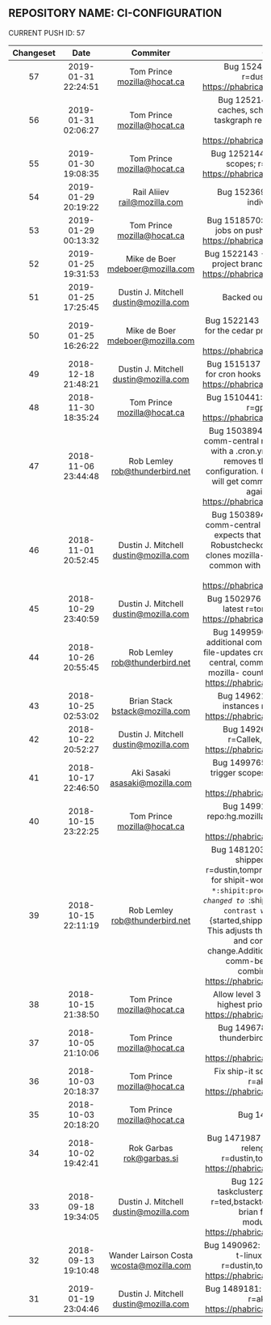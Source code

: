 ## REPOSITORY NAME: CI-CONFIGURATION
 CURRENT PUSH ID: 57

| Changeset | Date | Commiter | Commit Message | Commit URL | 
|:---:|:---:|:----:|:----------------------------------:|:-----:| 
|57|2019-01-31 22:24:51|Tom Prince <mozilla@hocat.ca>|Bug 1524088: Remove esr52 scopes; r=dustinDifferential Revision: https://phabricator.services.mozilla.com/D18149|https://hg.mozilla.org/build/ci-configuration/pushloggerhtml?changeset=9b3364164354
|56|2019-01-31 02:06:27|Tom Prince <mozilla@hocat.ca>|Bug 1252144: Add trust-domain scoped caches, scheduer-id and hgfingerprint to taskgraph repositories; r=bstackDifferential Revision: https://phabricator.services.mozilla.com/D18141|https://hg.mozilla.org/build/ci-configuration/pushloggerhtml?changeset=86c7d6e02a79
|55|2019-01-30 19:08:35|Tom Prince <mozilla@hocat.ca>|Bug 1252144: Add taskgraph repository and scopes; r=dustinDifferential Revision: https://phabricator.services.mozilla.com/D17980|https://hg.mozilla.org/build/ci-configuration/pushloggerhtml?changeset=2faaa69f6810
|54|2019-01-29 20:19:22|Rail Aliiev <rail@mozilla.com>|Bug 1523694 - Use shipit-dev* to cover individual instances. r=aki|https://hg.mozilla.org/build/ci-configuration/pushloggerhtml?changeset=e5a2a62f42f3
|53|2019-01-29 00:13:32|Tom Prince <mozilla@hocat.ca>|Bug 1518570: Give oak scopes to build nightly jobs on push; r=CallekDifferential Revision: https://phabricator.services.mozilla.com/D17868|https://hg.mozilla.org/build/ci-configuration/pushloggerhtml?changeset=0e3cac252c62
|52|2019-01-25 19:31:53|Mike de Boer <mdeboer@mozilla.com>|Bug 1522143 - Enable taskcluster for the cedar project branch. r=dustinDifferential Revision: https://phabricator.services.mozilla.com/D17608|https://hg.mozilla.org/build/ci-configuration/pushloggerhtml?changeset=2b9e4ff2aa09
|51|2019-01-25 17:25:45|Dustin J. Mitchell <dustin@mozilla.com>|Backed out changeset de779760a956|https://hg.mozilla.org/build/ci-configuration/pushloggerhtml?changeset=0905dd1fbcbb
|50|2019-01-25 16:26:22|Mike de Boer <mdeboer@mozilla.com>|Bug 1522143 - Enable buildbot and taskcluster for the cedar project branch. r=dustinDifferential Revision: https://phabricator.services.mozilla.com/D17608|https://hg.mozilla.org/build/ci-configuration/pushloggerhtml?changeset=de779760a956
|49|2018-12-18 21:48:21|Dustin J. Mitchell <dustin@mozilla.com>|Bug 1515137 - set TASKCLUSTER_ROOT_URL for cron hooks r=tomprinceDifferential Revision: https://phabricator.services.mozilla.com/D14883|https://hg.mozilla.org/build/ci-configuration/pushloghtml?changeset=e7c0152d0dc4
|48|2018-11-30 18:35:24|Tom Prince <mozilla@hocat.ca>|Bug 1510441: Use sparse profile in cron tasks; r=gpsDifferential Revision: https://phabricator.services.mozilla.com/D13141|https://hg.mozilla.org/build/ci-configuration/pushloghtml?changeset=e9634d8942ca
|47|2018-11-06 23:44:48|Rob Lemley <rob@thunderbird.net>|Bug 1503894 - reenable taskcluster-cron for comm-central repo. r=tomprinceThis goes along with a .cron.yml update in comm-central that removes theperiodic-file-update cron configuration. (Bug 1499590 comment 15)This will get comm-central nightly builds working again.Differential Revision: https://phabricator.services.mozilla.com/D10959|https://hg.mozilla.org/build/ci-configuration/pushloghtml?changeset=13cbc18135d2
|46|2018-11-01 20:52:45|Dustin J. Mitchell <dustin@mozilla.com>|Bug 1503894 - disable taskcluster-cron for comm-central repos r=tomprinceThe cron hook expects that it is checking out a gecko tree.  Robustcheckoutkind of loses its mind when it clones mozilla-unified, then finds no ancestorin common with a comm-central pull.Differential Revision: https://phabricator.services.mozilla.com/D10595|https://hg.mozilla.org/build/ci-configuration/pushloghtml?changeset=38144ac82b0a
|45|2018-10-29 23:40:59|Dustin J. Mitchell <dustin@mozilla.com>|Bug 1502976 - upgrade decision image to the latest r=tomprinceDifferential Revision: https://phabricator.services.mozilla.com/D10124|https://hg.mozilla.org/build/ci-configuration/pushloghtml?changeset=48d479b3411b
|44|2018-10-26 20:55:45|Rob Lemley <rob@thunderbird.net>|Bug 1499590 - Enable taskcluster-cron on additional comm- repos. r=dustinThe periodic-file-updates cron task is meant to run on comm-central, comm-beta,and comm-esr60 like it's mozilla- counterpart task.Differential Revision: https://phabricator.services.mozilla.com/D9860|https://hg.mozilla.org/build/ci-configuration/pushloghtml?changeset=d56b6be4c4c1
|43|2018-10-25 02:53:02|Brian Stack <bstack@mozilla.com>|Bug 1496210 - Allow ciduty to terminate instances r=dustinDifferential Revision: https://phabricator.services.mozilla.com/D9718|https://hg.mozilla.org/build/ci-configuration/pushloghtml?changeset=07ded8ac4450
|42|2018-10-22 20:52:27|Dustin J. Mitchell <dustin@mozilla.com>|Bug 1492665 - add environments.yml r=Callek,bstackDifferential Revision: https://phabricator.services.mozilla.com/D6931|https://hg.mozilla.org/build/ci-configuration/pushloghtml?changeset=64b57676d9b6
|41|2018-10-17 22:46:50|Aki Sasaki <asasaki@mozilla.com>|Bug 1499765 - grant releng-services hook trigger scopes to relman. r=bstackDifferential Revision: https://phabricator.services.mozilla.com/D9013|https://hg.mozilla.org/build/ci-configuration/pushloghtml?changeset=31acfc4cc6b8
|40|2018-10-15 23:22:25|Tom Prince <mozilla@hocat.ca>|Bug 1499160: Allow releng to manage repo:hg.mozilla.org/* roles; r=dustinDifferential Revision: https://phabricator.services.mozilla.com/D8759|https://hg.mozilla.org/build/ci-configuration/pushloghtml?changeset=a9e46cb87f60
|39|2018-10-15 22:11:19|Rob Lemley <rob@thunderbird.net>|Bug 1481203 - Add new release-mark-as-shipped scopes for Thunderbird r=dustin,tomprinceIn Bug 1466627, the scopes for shipit-worker were changed. The original `*:shipit:production` and '*:shipit:staging` were changed to  `*:shipit:server:{staging,production}` (to contrast with the `*:actions:mark-as-{started,shipped}` that were also added there. This adjusts the scopes granted to comm-beta and comm-release to reflect that change.Additionally, the duplicated stanzas for comm-beta and comm-release were combined.Differential Revision: https://phabricator.services.mozilla.com/D8592|https://hg.mozilla.org/build/ci-configuration/pushloghtml?changeset=a7802577dfab
|38|2018-10-15 21:38:50|Tom Prince <mozilla@hocat.ca>|Allow level 3 trees to run shipit-dev tasks at highest priority; r=akiDifferential Revision: https://phabricator.services.mozilla.com/D8755|https://hg.mozilla.org/build/ci-configuration/pushloghtml?changeset=c28493f26de0
|37|2018-10-05 21:10:06|Tom Prince <mozilla@hocat.ca>|Bug 1496783: Add a group for managing thunderbird secrets; r=bstackDifferential Revision: https://phabricator.services.mozilla.com/D7914|https://hg.mozilla.org/build/ci-configuration/pushloghtml?changeset=1b9135663015
|36|2018-10-03 20:18:37|Tom Prince <mozilla@hocat.ca>|Fix ship-it scopes for thunderbird releases; r=akiDifferential Revision: https://phabricator.services.mozilla.com/D7628|https://hg.mozilla.org/build/ci-configuration/pushloghtml?changeset=0368c8f6f372
|35|2018-10-03 20:18:20|Tom Prince <mozilla@hocat.ca>|Bug 1471987: Fix typos; r=me|https://hg.mozilla.org/build/ci-configuration/pushloghtml?changeset=21b4b69a91af
|34|2018-10-02 19:42:41|Rok Garbas <rok@garbas.si>|Bug 1471987 - assign tooltool/mapper/tokens releng scopes to ldap groups r=dustin,tomprinceDifferential Revision: https://phabricator.services.mozilla.com/D6701|https://hg.mozilla.org/build/ci-configuration/pushloghtml?changeset=9e898f79dbea
|33|2018-09-18 19:34:05|Dustin J. Mitchell <dustin@mozilla.com>|Bug 1220705 - remove scope for taskclusterprivate/upload_symbols image r=ted,bstackted for confirmation this is dead, brian for r? from the taskgraph module.Differential Revision: https://phabricator.services.mozilla.com/D6095|https://hg.mozilla.org/build/ci-configuration/pushloghtml?changeset=9000e725de95
|32|2018-09-13 19:10:48|Wander Lairson Costa <wcosta@mozilla.com>|Bug 1490962: access to all sizes of gce/gecko-t-linux workers for gecko repos r=dustin,tomprinceDifferential Revision: https://phabricator.services.mozilla.com/D5757|https://hg.mozilla.org/build/ci-configuration/pushloghtml?changeset=6a0d56dea5c4
|31|2019-01-19 23:04:46|Dustin J. Mitchell <dustin@mozilla.com>|Bug 1489181: add input_schema to actions.yml r=akiDifferential Revision: https://phabricator.services.mozilla.com/D5684|https://hg.mozilla.org/build/ci-configuration/pushloghtml?changeset=dea5d65a07aa


